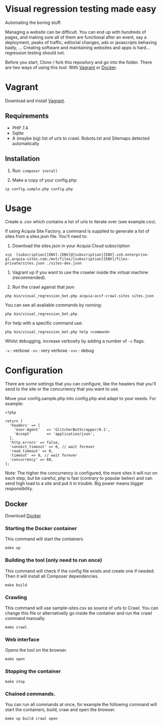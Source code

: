 
# Visual regression testing made easy

Automating the boring stuff. 

Managing a website can be difficult. You can end up with hundreds of pages, and making sure all of them are functional after an event, say a deployment, peaks of traffic, editorial changes, ads or javascripts behaving badly, ... Creating software and maintaining websites and apps is hard... regression testing should not.

Before you start, Clone / fork this repository and go into the folder.
There are two ways of using this tool: With [Vagrant](#Vagrant) or [Docker](#Docker).


# Vagrant
Download and install [Vagrant](https://www.vagrantup.com/downloads).

## Requirements
- PHP 7.4
- Sqlite
- A (maybe big) list of urls to crawl. Robots.txt and Sitemaps detected automatically

## Installation

1. Run:
```composer install```

1. Make a copy of your config.php

```cp config.sample.php config.php```

# Usage

Create a .csv which contains a list of urls to iterate over (see example.csv).

If using Acquia Site Factory, a command is supplied to generate a list of sites from a sites.json file. You'll need to:

1. Download the sites.json in your Acquia Cloud subscription

```scp  [subscription][ENV].[ENV]@[subscription][ENV].ssh.enterprise-g1.acquia-sites.com:/mnt/files/[subscription][ENV]/files-private/sites.json ./sites-dev.json```

1. Vagrant up if you want to use the crawler inside the virtual machine (recommended).


1. Run the crawl against that json

```php bin/visual_regression_bot.php acquia:acsf-crawl-sites sites.json```


You can see all available commands by running:

```php bin/visual_regression_bot.php```

For help with a specific command use:

```php bin/visual_regression_bot.php help <command>```

Whilst debugging, increase verbosity by adding a number of `-v` flags.

`-v` : verbose
`-vv` : very verbose
`-vvv` : debug

# Configuration

There are some settings that you can configure, like the headers that you'll send to the site or the concurrency that you want to use.

Move your config.sample.php into config.php and adapt to your needs. For example:

```
<?php

return [
  'headers' => [
    'User-Agent'   => 'GlitcherBotScrapper/0.1',
    'Accept'       => 'application/json',
  ],
  'http_errors' => false,
  'connect_timeout' => 0, // wait forever
  'read_timeout' => 0,
  'timeout' => 0, // wait forever
  'concurrency' => 60,
];

```

Note: The higher the concurrency is configured, the more sites it will run on each step, but be careful, php is fast (contrary to popular believ) and can send high load to a site and put it in trouble. Big power means bigger responsibility.

## Docker
Download [Docker](https://www.docker.com/)

### Starting the Docker container
This command will start the containers

`make up`

### Building the tool (only need to run once)
This command will check if the config file exists and create one if needed. Then it will install all Composer 
dependencies.

`make build`

### Crawling
This command will use sample-sites.csv as source of urls to Crawl. You can change this file or alternativelly go inside the container and run the crawl command manually.

`make crawl`

### Web interface
Opens the tool on the browser.

`make open`

### Stopping the container

`make stop`

### Chained commands.
You can run all commands at once, for example the following command will start the containers, build, craw and open the browser.

`make up build crawl open`


